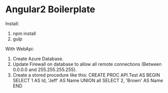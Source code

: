 # Angular2 Boilerplate

Install:
  1. npm install
  2. gulp

With WebApi:
  1. Create Azure Database.
  2. Update Firewall on database to allow all remote connections (Between 0.0.0.0
     and 255.255.255.255).
  3. Create a stored procedure like this:
     CREATE PROC API.Test
     AS
     BEGIN
      SELECT 1 AS Id, 'Jeff' AS Name
      UNION all
      SELECT 2, 'Brown' AS Name
     END
